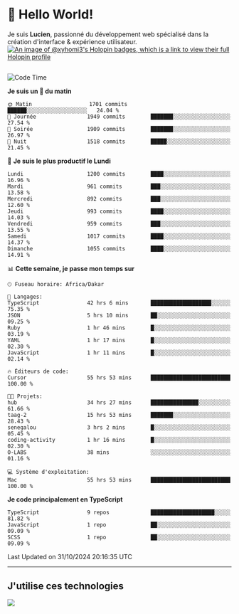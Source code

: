# 👋 Hello World!

Je suis **Lucien**, passionné du développement web spécialisé dans la création d'interface & expérience utilisateur.
[![An image of @xyhomi3's Holopin badges, which is a link to view their full Holopin profile](https://holopin.me/xyhomi3)](https://holopin.io/@xyhomi3)

##

<!--START_SECTION:waka-->
![Code Time](http://img.shields.io/badge/Code%20Time-2%2C449%20hrs%2019%20mins-blue)

**Je suis un 🐤 du matin** 

```text
🌞 Matin                  1701 commits        ██████░░░░░░░░░░░░░░░░░░░   24.04 % 
🌆 Journée                1949 commits        ███████░░░░░░░░░░░░░░░░░░   27.54 % 
🌃 Soirée                 1909 commits        ███████░░░░░░░░░░░░░░░░░░   26.97 % 
🌙 Nuit                   1518 commits        █████░░░░░░░░░░░░░░░░░░░░   21.45 % 
```
📅 **Je suis le plus productif le Lundi** 

```text
Lundi                    1200 commits        ████░░░░░░░░░░░░░░░░░░░░░   16.96 % 
Mardi                    961 commits         ███░░░░░░░░░░░░░░░░░░░░░░   13.58 % 
Mercredi                 892 commits         ███░░░░░░░░░░░░░░░░░░░░░░   12.60 % 
Jeudi                    993 commits         ████░░░░░░░░░░░░░░░░░░░░░   14.03 % 
Vendredi                 959 commits         ███░░░░░░░░░░░░░░░░░░░░░░   13.55 % 
Samedi                   1017 commits        ████░░░░░░░░░░░░░░░░░░░░░   14.37 % 
Dimanche                 1055 commits        ████░░░░░░░░░░░░░░░░░░░░░   14.91 % 
```


📊 **Cette semaine, je passe mon temps sur** 

```text
🕑︎ Fuseau horaire: Africa/Dakar

💬 Langages: 
TypeScript               42 hrs 6 mins       ███████████████████░░░░░░   75.35 % 
JSON                     5 hrs 10 mins       ██░░░░░░░░░░░░░░░░░░░░░░░   09.25 % 
Ruby                     1 hr 46 mins        █░░░░░░░░░░░░░░░░░░░░░░░░   03.19 % 
YAML                     1 hr 17 mins        █░░░░░░░░░░░░░░░░░░░░░░░░   02.30 % 
JavaScript               1 hr 11 mins        █░░░░░░░░░░░░░░░░░░░░░░░░   02.14 % 

🔥 Éditeurs de code: 
Cursor                   55 hrs 53 mins      █████████████████████████   100.00 % 

🐱‍💻 Projets: 
hub                      34 hrs 27 mins      ███████████████░░░░░░░░░░   61.66 % 
taag-2                   15 hrs 53 mins      ███████░░░░░░░░░░░░░░░░░░   28.43 % 
senegalou                3 hrs 2 mins        █░░░░░░░░░░░░░░░░░░░░░░░░   05.45 % 
coding-activity          1 hr 16 mins        █░░░░░░░░░░░░░░░░░░░░░░░░   02.30 % 
O-LABS                   38 mins             ░░░░░░░░░░░░░░░░░░░░░░░░░   01.16 % 

💻 Système d'exploitation: 
Mac                      55 hrs 53 mins      █████████████████████████   100.00 % 
```

**Je code principalement en TypeScript** 

```text
TypeScript               9 repos             ████████████████████░░░░░   81.82 % 
JavaScript               1 repo              ██░░░░░░░░░░░░░░░░░░░░░░░   09.09 % 
SCSS                     1 repo              ██░░░░░░░░░░░░░░░░░░░░░░░   09.09 % 
```




 Last Updated on 31/10/2024 20:16:35 UTC
<!--END_SECTION:waka-->
---

## J'utilise ces technologies

<p align="left">
  <a href="https://skillicons.dev">
    <img src="https://skillicons.dev/icons?i=ts,js,md,scss,tailwind,react,docker,express,astro,vite,nextjs,vercel,figma,ableton" />
  </a>
</p>

